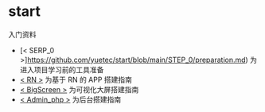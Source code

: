 # start

入门资料

- [< SERP_0 >]https://github.com/yuetec/start/blob/main/STEP_0/preparation.md) 为进入项目学习前的工具准备
- [< RN >](https://github.com/yuetec/start/blob/main/RN/%E5%9F%BA%E4%BA%8ERN%E7%9A%84APP%E6%90%AD%E5%BB%BA%E6%8C%87%E5%8D%97.md) 为基于 RN 的 APP 搭建指南
- [< BigScreen >](https://github.com/yuetec/start/blob/main/BigScreen/%E5%8F%AF%E8%A7%86%E5%8C%96%E5%A4%A7%E5%B1%8F%E6%90%AD%E5%BB%BA%E6%8C%87%E5%8D%97.md) 为可视化大屏搭建指南
- [< Admin_php >](https://github.com/yuetec/start/blob/main/Admin_php/%E5%90%8E%E5%8F%B0%E6%90%AD%E5%BB%BA%E6%8C%87%E5%8D%97.md) 为后台搭建指南
